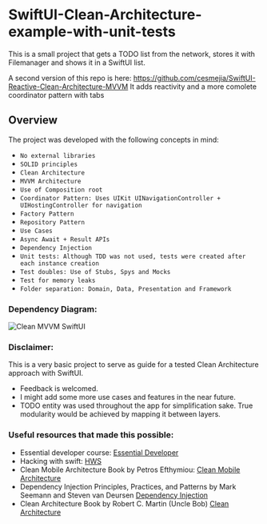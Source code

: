 # SwiftUI-Clean-Architecture-example-with-unit-tests

This is a small project that gets a TODO list from the network, stores it with Filemanager and shows it in a SwiftUI list.

A second version of this repo is here: https://github.com/cesmejia/SwiftUI-Reactive-Clean-Architecture-MVVM
It adds reactivity and a more comolete coordinator pattern with tabs

## Overview

The project was developed with the following concepts in mind:

- ``No external libraries``
- ``SOLID principles``
- ``Clean Architecture``
- ``MVVM Architecture``
- ``Use of Composition root``
- ``Coordinator Pattern: Uses UIKit UINavigationController + UIHostingController for navigation``
- ``Factory Pattern``
- ``Repository Pattern``
- ``Use Cases``
- ``Async Await + Result APIs``
- ``Dependency Injection``
- ``Unit tests: Although TDD was not used, tests were created after each instance creation``
- ``Test doubles: Use of Stubs, Spys and Mocks``
- ``Test for memory leaks``
- ``Folder separation: Domain, Data, Presentation and Framework``

### Dependency Diagram:

![Clean MVVM SwiftUI](https://user-images.githubusercontent.com/24886388/233222696-eddef548-90d9-4930-b7bb-83eec2c9fdb4.jpg)

### Disclaimer:

This is a very basic project to serve as guide for a tested Clean Architecture approach with SwiftUI.

- Feedback is welcomed.
- I might add some more use cases and features in the near future.
- TODO entity was used throughout the app for simplification sake. True modularity would be achieved by mapping it between layers.

### Useful resources that made this possible:

- Essential developer course: [Essential Developer](https://www.essentialdeveloper.com)
- Hacking with swift: [HWS](https://www.hackingwithswift.com)
- Clean Mobile Architecture Book by Petros Efthymiou: [Clean Mobile Architecture](https://www.petrosefthymiou.com/product-page/clean-mobile-architecture)
- Dependency Injection Principles, Practices, and Patterns by Mark Seemann and Steven van Deursen [Dependency Injection](https://www.goodreads.com/en/book/show/44416307-dependency-injection-principles-practices-and-patterns)
- Clean Architecture Book by Robert C. Martin (Uncle Bob) [Clean Architecture](https://www.goodreads.com/book/show/18043011-clean-architecture?ref=nav_sb_ss_1_11)

